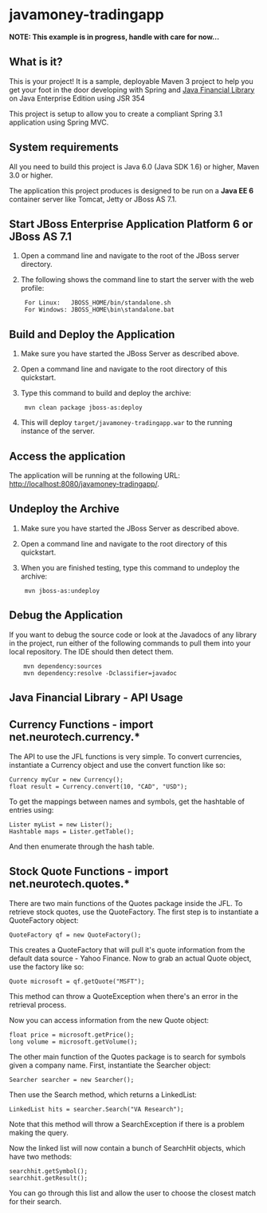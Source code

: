javamoney-tradingapp
========================

**NOTE: This example is in progress, handle with care for now...**

What is it?
-----------

This is your project! It is a sample, deployable Maven 3 project to help you get your foot in the door developing with Spring and [Java Financial Library](#java-financial-library---api-usage) on Java Enterprise Edition using JSR 354

This project is setup to allow you to create a compliant Spring 3.1 application using Spring MVC.

System requirements
-------------------

All you need to build this project is Java 6.0 (Java SDK 1.6) or higher, Maven 3.0 or higher.

The application this project produces is designed to be run on a **Java EE 6** container server like Tomcat, Jetty or JBoss AS 7.1. 

Start JBoss Enterprise Application Platform 6 or JBoss AS 7.1
-------------------------

1. Open a command line and navigate to the root of the JBoss server directory.
2. The following shows the command line to start the server with the web profile:

        For Linux:   JBOSS_HOME/bin/standalone.sh
        For Windows: JBOSS_HOME\bin\standalone.bat


Build and Deploy the Application
-------------------------

1. Make sure you have started the JBoss Server as described above.
2. Open a command line and navigate to the root directory of this quickstart.
3. Type this command to build and deploy the archive:

        mvn clean package jboss-as:deploy

4. This will deploy `target/javamoney-tradingapp.war` to the running instance of the server.


Access the application 
---------------------
 
The application will be running at the following URL: <http://localhost:8080/javamoney-tradingapp/>.


Undeploy the Archive
--------------------

1. Make sure you have started the JBoss Server as described above.
2. Open a command line and navigate to the root directory of this quickstart.
3. When you are finished testing, type this command to undeploy the archive:

        mvn jboss-as:undeploy


Debug the Application
------------------------------------

If you want to debug the source code or look at the Javadocs of any library in the project, run either of the following commands to pull them into your local repository. The IDE should then detect them.

        mvn dependency:sources
        mvn dependency:resolve -Dclassifier=javadoc


Java Financial Library - API Usage
---------------------------------------------------------------------------


Currency Functions - import net.neurotech.currency.*
-------------------------------------------------------

The API to use the JFL functions is very simple.  To convert currencies,
instantiate a Currency object and use the convert function like so:

	Currency myCur = new Currency();
	float result = Currency.convert(10, "CAD", "USD");

To get the mappings between names and symbols, get the hashtable of 
entries using:

	Lister myList = new Lister();
	Hashtable maps = Lister.getTable();
	
And then enumerate through the hash table.


Stock Quote Functions - import net.neurotech.quotes.*
-------------------------------------------------------

There are two main functions of the Quotes package inside the JFL.  To
retrieve stock quotes, use the QuoteFactory.  The first step is to
instantiate a QuoteFactory object:

	QuoteFactory qf = new QuoteFactory();

This creates a QuoteFactory that will pull it's quote information from
the default data source - Yahoo Finance.  Now to grab an actual Quote
object, use the factory like so:

	Quote microsoft = qf.getQuote("MSFT");

This method can throw a QuoteException when there's an error in the
retrieval process.

Now you can access information from the new Quote object:

	float price = microsoft.getPrice();
	long volume = microsoft.getVolume();

The other main function of the Quotes package is to search for symbols
given a company name.  First, instantiate the Searcher object:

	Searcher searcher = new Searcher();

Then use the Search method, which returns a LinkedList:

	LinkedList hits = searcher.Search("VA Research");

Note that this method will throw a SearchException if there is a problem
making the query.

Now the linked list will now contain a bunch of SearchHit objects, which
have two methods:

	searchhit.getSymbol();
	searchhit.getResult();

You can go through this list and allow the user to choose the closest
match for their search.


